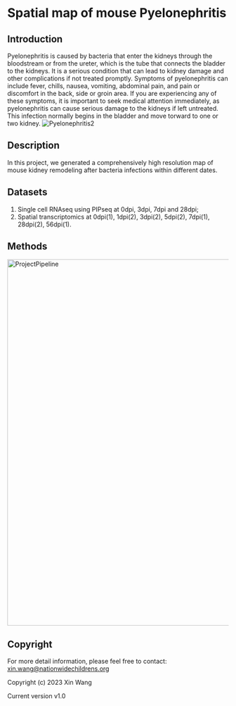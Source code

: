 # Spatial map of mouse Pyelonephritis 

## Introduction
Pyelonephritis is caused by bacteria that enter the kidneys through the bloodstream or from the ureter, which is the tube that connects the bladder to the kidneys. It is a serious condition that can lead to kidney damage and other complications if not treated promptly. Symptoms of pyelonephritis can include fever, chills, nausea, vomiting, abdominal pain, and pain or discomfort in the back, side or groin area. If you are experiencing any of these symptoms, it is important to seek medical attention immediately, as pyelonephritis can cause serious damage to the kidneys if left untreated. This infection normally begins in the bladder and move torward to one or two kidney.
![Pyelonephritis2](https://github.com/gucascau/Pyelonephritis/assets/23031126/64267437-31d4-424c-8227-1fb32f7b841a)


## Description
In this project, we generated a comprehensively high resolution map of mouse kidney remodeling after bacteria infections within different dates.

## Datasets
1. Single cell RNAseq using PIPseq at 0dpi, 3dpi, 7dpi and 28dpi;
2. Spatial transcriptomics at 0dpi(1), 1dpi(2), 3dpi(2), 5dpi(2), 7dpi(1), 28dpi(2), 56dpi(1).

## Methods
<img width="831" alt="ProjectPipeline" src="https://github.com/gucascau/Pyelonephritis/assets/23031126/30c4758b-818a-42c7-93b0-d6f7e6e4abc7">


## Copyright
For more detail information, please feel free to contact: xin.wang@nationwidechildrens.org

Copyright (c) 2023 Xin Wang

Current version v1.0
